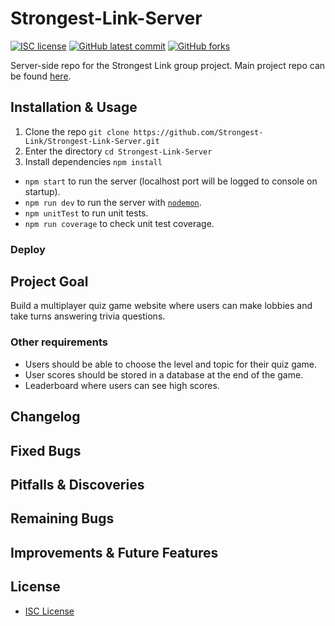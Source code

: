 # Strongest-Link-Server

<!-- badges -->
[![ISC license](https://img.shields.io/badge/License-ISC-blue.svg)](https://www.isc.org/licenses/)
[![GitHub latest commit](https://img.shields.io/github/last-commit/Strongest-Link/Strongest-Link-Server.svg)](https://github.com/Strongest-Link/Strongest-Link-Server/commit/)
[![GitHub forks](https://img.shields.io/github/forks/Strongest-Link/Strongest-Link-Server.svg)](https://github.com/Strongest-Link/Strongest-Link-Server)

Server-side repo for the Strongest Link group project. Main project repo can be found [here](https://github.com/Strongest-Link/Strongest-Link).

## Installation & Usage

1. Clone the repo `git clone https://github.com/Strongest-Link/Strongest-Link-Server.git`
2. Enter the directory `cd Strongest-Link-Server`
3. Install dependencies `npm install`
   
* `npm start` to run the server (localhost port will be logged to console on startup).
* `npm run dev` to run the server with [`nodemon`](https://github.com/remy/nodemon).
* `npm unitTest` to run unit tests.
* `npm run coverage` to check unit test coverage.

### Deploy

<!-- to-do -->

## Project Goal

Build a multiplayer quiz game website where users can make lobbies and take turns answering trivia questions.

### Other requirements

* Users should be able to choose the level and topic for their quiz game.
* User scores should be stored in a database at the end of the game.
* Leaderboard where users can see high scores.

## Changelog



## Fixed Bugs



## Pitfalls & Discoveries



## Remaining Bugs



## Improvements & Future Features



## License

* [ISC License](https://www.isc.org/licenses/)

